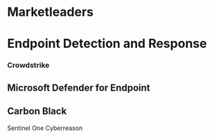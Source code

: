 # Marketleaders

# Endpoint Detection and Response

###  Crowdstrike
##  Microsoft Defender for Endpoint
##  Carbon Black
  Sentinel One
  Cyberreason
